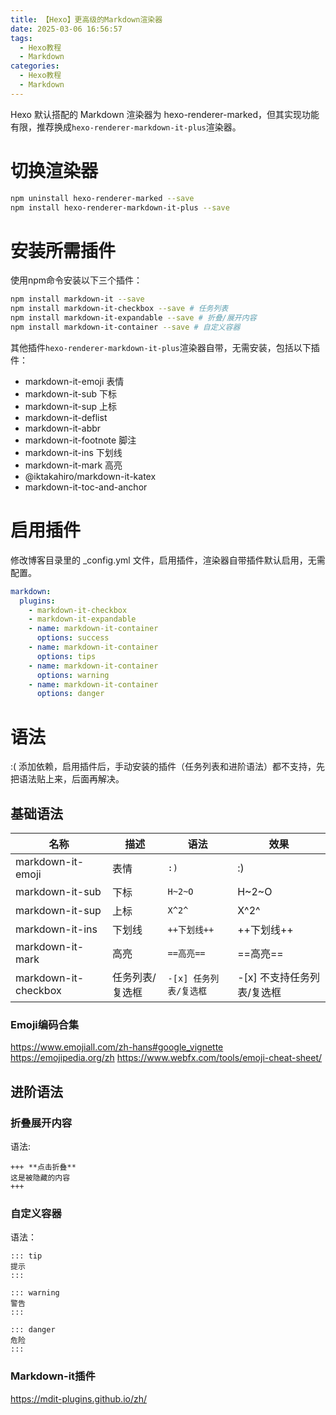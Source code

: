```yaml
---
title: 【Hexo】更高级的Markdown渲染器
date: 2025-03-06 16:56:57
tags:
  - Hexo教程
  - Markdown
categories:
  - Hexo教程
  - Markdown
---
```




Hexo 默认搭配的 Markdown 渲染器为 hexo-renderer-marked，但其实现功能有限，推荐换成`hexo-renderer-markdown-it-plus`渲染器。
# 切换渲染器
```bash
npm uninstall hexo-renderer-marked --save
npm install hexo-renderer-markdown-it-plus --save
```

# 安装所需插件
使用npm命令安装以下三个插件：
```bash
npm install markdown-it --save
npm install markdown-it-checkbox --save # 任务列表
npm install markdown-it-expandable --save # 折叠/展开内容
npm install markdown-it-container --save # 自定义容器
```
其他插件`hexo-renderer-markdown-it-plus`渲染器自带，无需安装，包括以下插件：
- markdown-it-emoji 表情
- markdown-it-sub 下标
- markdown-it-sup 上标
- markdown-it-deflist
- markdown-it-abbr
- markdown-it-footnote 脚注
- markdown-it-ins 下划线
- markdown-it-mark 高亮
- @iktakahiro/markdown-it-katex
- markdown-it-toc-and-anchor

# 启用插件
修改博客目录里的 _config.yml 文件，启用插件，渲染器自带插件默认启用，无需配置。
```yaml
markdown:
  plugins:
    - markdown-it-checkbox
    - markdown-it-expandable
    - name: markdown-it-container
      options: success
    - name: markdown-it-container
      options: tips
    - name: markdown-it-container
      options: warning
    - name: markdown-it-container
      options: danger
```

# 语法
:( 添加依赖，启用插件后，手动安装的插件（任务列表和进阶语法）都不支持，先把语法贴上来，后面再解决。
## 基础语法
|名称|描述|语法|效果|
|----|----|----|----|
|markdown-it-emoji|表情|`:)`| :) |
| markdown-it-sub |下标|`H~2~O`|H~2~O|
| markdown-it-sup |上标|`X^2^`|X^2^|
|markdown-it-ins|下划线|`++下划线++`| ++下划线++ |
|markdown-it-mark|高亮|`==高亮==`| ==高亮== |
|markdown-it-checkbox|任务列表/复选框|`-[x] 任务列表/复选框`| -[x] 不支持任务列表/复选框 |

<!-- # - 脚注[^1] -->
### Emoji编码合集
https://www.emojiall.com/zh-hans#google_vignette
https://emojipedia.org/zh
https://www.webfx.com/tools/emoji-cheat-sheet/
## 进阶语法

### 折叠展开内容
语法:
```
+++ **点击折叠**
这是被隐藏的内容
+++
```
### 自定义容器
语法：
```
::: tip
提示
:::

::: warning
警告
:::

::: danger
危险
:::
```
### Markdown-it插件
https://mdit-plugins.github.io/zh/